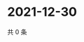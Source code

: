 # 2021-12-30

共 0 条

<!-- BEGIN WEIBO -->
<!-- 最后更新时间 Thu Dec 30 2021 04:09:58 GMT+0800 (China Standard Time) -->

<!-- END WEIBO -->
